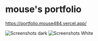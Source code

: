 # mouse's portfolio

https://portfolio.mouse484.vercel.app/

![Screenshots dark](https://user-images.githubusercontent.com/38714187/148899160-f3b86bce-8fea-404c-9a44-f0fbb3f8f11e.png)
![Screenshots White](https://user-images.githubusercontent.com/38714187/148899206-e20e5220-bff5-4d5f-8204-bca772683f1d.png)

